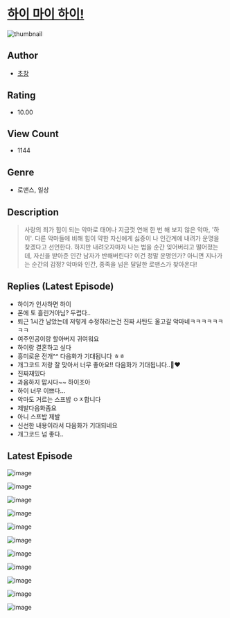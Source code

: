 # [하이 마이 하이!](https://comic.naver.com/challenge/list?titleId=810019)
![thumbnail](https://image-comic.pstatic.net/user_contents_data/challenge_comic/2023/05/23/364710/upload_3474588897268360293_480x623.jpeg)

## Author
- [초창](https://comic.naver.com/artistTitle?id=364710)

## Rating
- 10.00

## View Count
- 1144

## Genre
- 로맨스, 일상

## Description
> 사랑의 죄가 힘이 되는 악마로 태어나 지금껏 연애 한 번 해 보지 않은 악마, '하이'. 다른 악마들에 비해 힘이 약한 자신에게 싫증이 나 인간계에 내려가 운명을 찾겠다고 선언한다. 하지만 내려오자마자 나는 법을 순간 잊어버리고 떨어졌는데, 자신을 받아준 인간 남자가 반해버린다? 이건 정말 운명인가? 아니면 지나가는 순간의 감정? 악마와 인간, 종족을 넘은 달달한 로맨스가 찾아온다!

## Replies (Latest Episode)
- 하이가 인사하면 하이
- 폰에 토 흘린거아님? 두렵다..
- 퇴근 1시간 남았는데 저렇게 수정하라는건 진짜 사탄도 울고갈 악마네ㅋㅋㅋㅋㅋㅋㅋㅋ
- 여주인공이랑 할아버지 귀여워요
- 하이랑 결혼하고 싶다
- 흥미로운 전개^^ 다음화가 기대됩니다 ㅎㅎ
- 개그코드 저랑 잘 맞아서 너무 좋아요!! 다음화가 기대됩니다..🥹❤️
- 진짜재밌다
- 과음하지 맙시다~~ 하이조아
- 하이 너무 이쁘다...
- 악마도 거르는 스프밥 ㅇㅈ합니다
- 제발다음화좀요
- 아니 스프밥 제발
- 신선한 내용이라서 다음화가 기대되네요
- 개그코드 넘 좋다..

## Latest Episode
![image](https://image-comic.pstatic.net/user_contents_data/challenge_comic/2023/05/25/364710/upload_7149519591841347430.jpeg)

![image](https://image-comic.pstatic.net/user_contents_data/challenge_comic/2023/05/23/364710/upload_3775760551082539061.jpeg)

![image](https://image-comic.pstatic.net/user_contents_data/challenge_comic/2023/05/23/364710/upload_3703419269371159396.jpeg)

![image](https://image-comic.pstatic.net/user_contents_data/challenge_comic/2023/05/23/364710/upload_7018078696828526903.jpeg)

![image](https://image-comic.pstatic.net/user_contents_data/challenge_comic/2023/05/23/364710/upload_3846465929783435878.jpeg)

![image](https://image-comic.pstatic.net/user_contents_data/challenge_comic/2023/05/23/364710/upload_7291662259630519142.jpeg)

![image](https://image-comic.pstatic.net/user_contents_data/challenge_comic/2023/05/23/364710/upload_3907266517463479142.jpeg)

![image](https://image-comic.pstatic.net/user_contents_data/challenge_comic/2023/05/23/364710/upload_3474298659786942009.jpeg)

![image](https://image-comic.pstatic.net/user_contents_data/challenge_comic/2023/05/23/364710/upload_3907210442421055540.jpeg)

![image](https://image-comic.pstatic.net/user_contents_data/challenge_comic/2023/05/23/364710/upload_3473229016203408739.jpeg)

![image](https://image-comic.pstatic.net/user_contents_data/challenge_comic/2023/05/23/364710/upload_7233398052566415411.jpeg)
